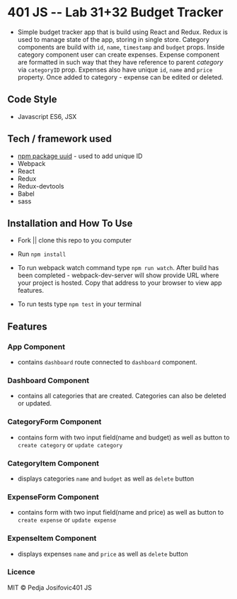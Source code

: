 401 JS --  Lab 31+32 Budget Tracker
===

* Simple budget tracker app that is build using React and Redux. Redux is used to manage state of the app, storing in single store. Category components are build with `id`, `name`, `timestamp` and `budget` props. Inside category component user can create expenses. Expense component are formatted in such way that they have reference to parent *category* via `categoryID` prop. Expenses also have unique `id`, `name` and `price` property. Once added to category - expense can be edited or deleted. 

## Code Style
* Javascript ES6, JSX


## Tech / framework used

* [npm package uuid](https://www.npmjs.com/package/uuid) - used to add unique ID
* Webpack
* React
* Redux
* Redux-devtools
* Babel
* sass

## Installation and How To Use

  * Fork || clone this repo to you computer

  * Run `npm install`

  * To run webpack watch command type `npm run watch`. After build has been completed - webpack-dev-server will show provide URL where your project is hosted. Copy that address to your browser to view app features.
  
  * To run tests type `npm test` in your terminal 

## Features

### App Component
* contains `dashboard` route connected to `dashboard` component.

### Dashboard Component
* contains all categories that are created. Categories can also be deleted or updated. 

### CategoryForm Component
* contains form with two input field(name and budget) as well as button to `create category` or `update category`

### CategoryItem Component
* displays categories `name` and `budget` as well as `delete` button

### ExpenseForm Component
* contains form with two input field(name and price) as well as button to `create expense` or `update expense`

### ExpenseItem Component
* displays expenses `name` and `price` as well as `delete` button

### Licence
MIT © Pedja Josifovic401 JS 
